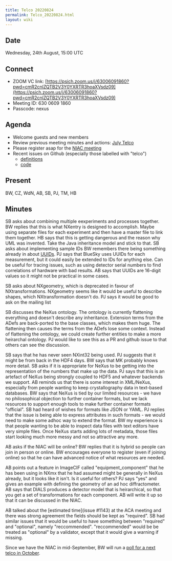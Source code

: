```yaml
---
title: Telco 20220824
permalink: Telco_20220824.html
layout: wiki
---
```


Date
----

Wednesday, 24th August, 15:00 UTC


Connect
-------
* ZOOM VC link: [https://psich.zoom.us/j/63006091860?pwd=cmR2cnlZQTB2V3Y0YXRTR3hoaXVsdz09](https://psich.zoom.us/j/63006091860?pwd=cmR2cnlZQTB2V3Y0YXRTR3hoaXVsdz09)
* Meeting ID: 630 0609 1860
* Passcode: nexus

Agenda
------

* Welcome guests and new members
* Review previous meeting minutes and actions: [July Telco](Telco_20220824.md)
* Please register asap for the [NIAC meeting](https://www.nexusformat.org/NIAC2022.html)
* Recent issues on Github (especially those labelled with "telco")
  * [definitions](https://github.com/nexusformat/definitions/issues?q=is%3Aopen+is%3Aissue)
  * [code](https://github.com/nexusformat/code/issues?q=is%3Aopen+is%3Aissue)

Present
-------
BW, CZ, WdN, AB, SB, PJ, TM, HB

Minutes
-------

SB asks about combining multiple eexperiments and processes together.
BW replies that this is what NXentry is designed to accomplish. Maybe using separate files for each experiment and then have a master file to link them together.
HB says that this is getting dangerous and the reason why UML was invented. Take the Java inheritance model and stick to that.
SB asks about implementing sample IDs
BW remembers there being something already in about [UUIDs](https://manual.nexusformat.org/classes/base_classes/NXentry.html?highlight=uuid#nxentry-entry-identifier-uuid-field).
PJ says that BlueSky uses UUIDs for each measurement, but it could easily be extended to IDs for anything else.
Can be useful for tracing issues, such as using detector serial numbers to find correlations of hardware with bad results.
AB says that UUIDs are 16-digit values so it might not be practical in some cases.

SB asks about NXgeometry, which is deprecated in favour of NXtransformations. NXgeometry seems like it would be useful to describe shapes, which NXtransformation doesn't do.
PJ says it would be good to ask on the mailing list

SB discusses the NeXus ontology. The ontology is currently flattening everything and doesn't describe any inheritance. Extension terms from the ADefs are back-ported to the base classes, which makes them huge. The flattening then causes the terms from the ADefs lose some context. Instead of flattening the ontology, we could create further entities to make a more heirarchal ontology.
PJ would like to see this as a PR and github issue to that others can see the discussion.

SB says that he has never seen NXint32 being used. PJ suggests that it might be from back in the HDF4 days. BW says that MK probably knows more detail.
SB asks if it is appropriate for NeXus to be getting into the representation of the numbers that make up the data.
PJ says that this is an artefact of NeXus being strongly coupled to HDF5 and whatever backends we support.
AB reminds us that there is some interest in XML/NeXus, especially from people wanting to keep crystallography data in text-based databases.
BW says that NeXus is tied by our limited resources - we have no philosophical objection to further container formats, but we lack resources to support enough tools to make further container formats "official".
SB had heard of wishes for formats like JSON or YAML. PJ replies that the issue is being able to express attributes in such formats - we would need to make some adhoc way to extend the format.
BW my experience is that people wanting to be able to inspect data files with text editors have very simple files. Once NeXus starts adding lots of metadata, those files start looking much more messy and not so attractive any more.

AB asks if the NIAC will be online? BW replies that it is hybrid so people can join in person or online. BW encourages everyone to register (even if joining online) so that he can have advanced notice of what resources are needed.

AB points out a feature in ImageCIF called "equipment_component" that he has been using in NXmx that he had assumed might be generally in NeXus already, but it looks like it isn't. Is it useful for others? PJ says "yes" and gives an example with defining the geometry of an ad hoc diffractometer.
AB says that DIALS produces a detector model that is heirarchical, so that you get a set of transformations for each component. AB will write it up so that it can be discussed in the NIAC.

AB talked about the [estimated time](issue #1143) at the ACA meeting and there was strong agreement the fields should be kept as "required".
SB had similar issues that it would be useful to have something between "required" and "optional", namely "reccommended". "reccommended" would be be treated as "optional" by a validator, except that it would give a warning if missing.

Since we have the NIAC in mid-September, BW will run a [poll for a next telco in October](https://strawpoll.com/polls/NMnQBOYjdg6).


